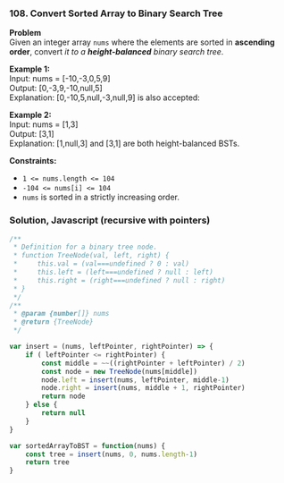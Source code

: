 ### 108. Convert Sorted Array to Binary Search Tree

**Problem**\
Given an integer array `nums` where the elements are sorted in **ascending order**, convert *it to a 
**height-balanced** binary search tree*.

**Example 1:**\
Input: nums = [-10,-3,0,5,9]\
Output: [0,-3,9,-10,null,5]\
Explanation: [0,-10,5,null,-3,null,9] is also accepted:

**Example 2:**\
Input: nums = [1,3]\
Output: [3,1]\
Explanation: [1,null,3] and [3,1] are both height-balanced BSTs.

**Constraints:**
- `1 <= nums.length <= 104`
- `-104 <= nums[i] <= 104`
- `nums` is sorted in a strictly increasing order.

### Solution, Javascript (recursive with pointers)
```javascript
/**
 * Definition for a binary tree node.
 * function TreeNode(val, left, right) {
 *     this.val = (val===undefined ? 0 : val)
 *     this.left = (left===undefined ? null : left)
 *     this.right = (right===undefined ? null : right)
 * }
 */
/**
 * @param {number[]} nums
 * @return {TreeNode}
 */

var insert = (nums, leftPointer, rightPointer) => {
    if ( leftPointer <= rightPointer) {
        const middle = ~~((rightPointer + leftPointer) / 2)
        const node = new TreeNode(nums[middle])
        node.left = insert(nums, leftPointer, middle-1)
        node.right = insert(nums, middle + 1, rightPointer)
        return node
    } else {
        return null
    }
}

var sortedArrayToBST = function(nums) {
    const tree = insert(nums, 0, nums.length-1)
    return tree
}

```